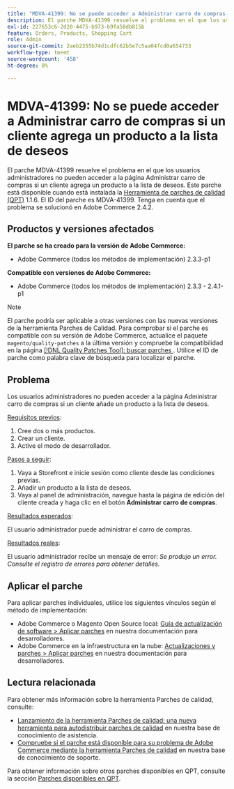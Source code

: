 ```yaml
---
title: "MDVA-41399: No se puede acceder a Administrar carro de compras si un cliente agrega un producto a la lista de deseos"
description: El parche MDVA-41399 resuelve el problema en el que los usuarios administradores no pueden acceder a la página Administrar carro de compras si un cliente agrega un producto a la lista de deseos. Este parche está disponible cuando está instalada la [Quality Patches Tool (QPT)](/help/announcements/adobe-commerce-announcements/magento-quality-patches-released-new-tool-to-self-serve-quality-patches.md) 1.1.6. El ID del parche es MDVA-41399. Tenga en cuenta que el problema se solucionó en Adobe Commerce 2.4.2.
exl-id: 227653c6-2d20-4475-b973-b9fa58db815b
feature: Orders, Products, Shopping Cart
role: Admin
source-git-commit: 2aeb2355b74d1cdfc62b5e7c5aa04fcd0a654733
workflow-type: tm+mt
source-wordcount: '458'
ht-degree: 0%

---
```


# MDVA-41399: No se puede acceder a Administrar carro de compras si un cliente agrega un producto a la lista de deseos

El parche MDVA-41399 resuelve el problema en el que los usuarios administradores no pueden acceder a la página Administrar carro de compras si un cliente agrega un producto a la lista de deseos. Este parche está disponible cuando está instalada la [Herramienta de parches de calidad (QPT)](/help/announcements/adobe-commerce-announcements/magento-quality-patches-released-new-tool-to-self-serve-quality-patches.md) 1.1.6. El ID del parche es MDVA-41399. Tenga en cuenta que el problema se solucionó en Adobe Commerce 2.4.2.

## Productos y versiones afectados

**El parche se ha creado para la versión de Adobe Commerce:**

* Adobe Commerce (todos los métodos de implementación) 2.3.3-p1

**Compatible con versiones de Adobe Commerce:**

* Adobe Commerce (todos los métodos de implementación) 2.3.3 - 2.4.1-p1

>[!NOTE]
>
>El parche podría ser aplicable a otras versiones con las nuevas versiones de la herramienta Parches de Calidad. Para comprobar si el parche es compatible con su versión de Adobe Commerce, actualice el paquete `magento/quality-patches` a la última versión y compruebe la compatibilidad en la página [[!DNL Quality Patches Tool]: buscar parches ](https://experienceleague.adobe.com/tools/commerce-quality-patches/index.html?lang=es). Utilice el ID de parche como palabra clave de búsqueda para localizar el parche.

## Problema

Los usuarios administradores no pueden acceder a la página Administrar carro de compras si un cliente añade un producto a la lista de deseos.

<u>Requisitos previos</u>:

1. Cree dos o más productos.
1. Crear un cliente.
1. Active el modo de desarrollador.

<u>Pasos a seguir</u>:

1. Vaya a Storefront e inicie sesión como cliente desde las condiciones previas.
1. Añadir un producto a la lista de deseos.
1. Vaya al panel de administración, navegue hasta la página de edición del cliente creada y haga clic en el botón **Administrar carro de compras**.

<u>Resultados esperados</u>:

El usuario administrador puede administrar el carro de compras.

<u>Resultados reales</u>:

El usuario administrador recibe un mensaje de error: *Se produjo un error. Consulte el registro de errores para obtener detalles.*

## Aplicar el parche

Para aplicar parches individuales, utilice los siguientes vínculos según el método de implementación:

* Adobe Commerce o Magento Open Source local: [Guía de actualización de software > Aplicar parches](https://experienceleague.adobe.com/es/docs/commerce-operations/tools/quality-patches-tool/usage) en nuestra documentación para desarrolladores.
* Adobe Commerce en la infraestructura en la nube: [Actualizaciones y parches > Aplicar parches](https://experienceleague.adobe.com/es/docs/commerce-cloud-service/user-guide/develop/upgrade/apply-patches) en nuestra documentación para desarrolladores.

## Lectura relacionada

Para obtener más información sobre la herramienta Parches de calidad, consulte:

* [Lanzamiento de la herramienta Parches de calidad: una nueva herramienta para autodistribuir parches de calidad](/help/announcements/adobe-commerce-announcements/magento-quality-patches-released-new-tool-to-self-serve-quality-patches.md) en nuestra base de conocimiento de asistencia.
* [Compruebe si el parche está disponible para su problema de Adobe Commerce mediante la herramienta Parches de calidad](/help/support-tools/patches-available-in-qpt-tool/check-patch-for-magento-issue-with-magento-quality-patches.md) en nuestra base de conocimiento de soporte.

Para obtener información sobre otros parches disponibles en QPT, consulte la sección [Parches disponibles en QPT](https://support.magento.com/hc/en-us/sections/360010506631-Patches-available-in-MQP-tool-).
